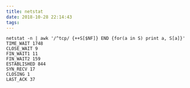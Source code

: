 ```yaml
---
title: netstat
date: 2018-10-28 22:14:43
tags:
---
```

	netstat -n | awk '/^tcp/ {++S[$NF]} END {for(a in S) print a, S[a]}'
	TIME_WAIT 1748
	CLOSE_WAIT 9
	FIN_WAIT1 11
	FIN_WAIT2 159
	ESTABLISHED 844
	SYN_RECV 17
	CLOSING 1
	LAST_ACK 37